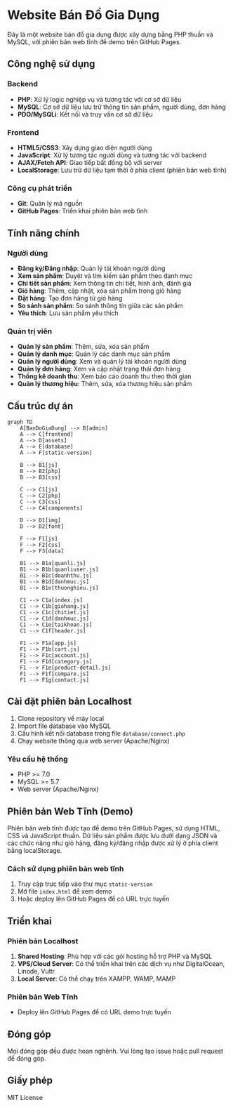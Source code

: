 # Website Bán Đồ Gia Dụng

Đây là một website bán đồ gia dụng được xây dựng bằng PHP thuần và MySQL, với phiên bản web tĩnh để demo trên GitHub Pages.

## Công nghệ sử dụng

### Backend
- **PHP**: Xử lý logic nghiệp vụ và tương tác với cơ sở dữ liệu
- **MySQL**: Cơ sở dữ liệu lưu trữ thông tin sản phẩm, người dùng, đơn hàng
- **PDO/MySQLi**: Kết nối và truy vấn cơ sở dữ liệu

### Frontend
- **HTML5/CSS3**: Xây dựng giao diện người dùng
- **JavaScript**: Xử lý tương tác người dùng và tương tác với backend
- **AJAX/Fetch API**: Giao tiếp bất đồng bộ với server
- **LocalStorage**: Lưu trữ dữ liệu tạm thời ở phía client (phiên bản web tĩnh)

### Công cụ phát triển
- **Git**: Quản lý mã nguồn
- **GitHub Pages**: Triển khai phiên bản web tĩnh

## Tính năng chính

### Người dùng
- **Đăng ký/Đăng nhập**: Quản lý tài khoản người dùng
- **Xem sản phẩm**: Duyệt và tìm kiếm sản phẩm theo danh mục
- **Chi tiết sản phẩm**: Xem thông tin chi tiết, hình ảnh, đánh giá
- **Giỏ hàng**: Thêm, cập nhật, xóa sản phẩm trong giỏ hàng
- **Đặt hàng**: Tạo đơn hàng từ giỏ hàng
- **So sánh sản phẩm**: So sánh thông tin giữa các sản phẩm
- **Yêu thích**: Lưu sản phẩm yêu thích

### Quản trị viên
- **Quản lý sản phẩm**: Thêm, sửa, xóa sản phẩm
- **Quản lý danh mục**: Quản lý các danh mục sản phẩm
- **Quản lý người dùng**: Xem và quản lý tài khoản người dùng
- **Quản lý đơn hàng**: Xem và cập nhật trạng thái đơn hàng
- **Thống kê doanh thu**: Xem báo cáo doanh thu theo thời gian
- **Quản lý thương hiệu**: Thêm, sửa, xóa thương hiệu sản phẩm

## Cấu trúc dự án

```mermaid
graph TD
    A[BanDoGiaDung] --> B[admin]
    A --> C[frontend]
    A --> D[assets]
    A --> E[database]
    A --> F[static-version]
    
    B --> B1[js]
    B --> B2[php]
    B --> B3[css]
    
    C --> C1[js]
    C --> C2[php]
    C --> C3[css]
    C --> C4[components]
    
    D --> D1[img]
    D --> D2[font]
    
    F --> F1[js]
    F --> F2[css]
    F --> F3[data]
    
    B1 --> B1a[quanli.js]
    B1 --> B1b[quanliuser.js]
    B1 --> B1c[doanhthu.js]
    B1 --> B1d[danhmuc.js]
    B1 --> B1e[thuonghieu.js]
    
    C1 --> C1a[index.js]
    C1 --> C1b[giohang.js]
    C1 --> C1c[chitiet.js]
    C1 --> C1d[danhmuc.js]
    C1 --> C1e[taikhoan.js]
    C1 --> C1f[header.js]
    
    F1 --> F1a[app.js]
    F1 --> F1b[cart.js]
    F1 --> F1c[account.js]
    F1 --> F1d[category.js]
    F1 --> F1e[product-detail.js]
    F1 --> F1f[compare.js]
    F1 --> F1g[contact.js]
```

## Cài đặt phiên bản Localhost

1. Clone repository về máy local
2. Import file database vào MySQL
3. Cấu hình kết nối database trong file `database/connect.php`
4. Chạy website thông qua web server (Apache/Nginx)

### Yêu cầu hệ thống

- PHP >= 7.0
- MySQL >= 5.7
- Web server (Apache/Nginx)

## Phiên bản Web Tĩnh (Demo)

Phiên bản web tĩnh được tạo để demo trên GitHub Pages, sử dụng HTML, CSS và JavaScript thuần. Dữ liệu sản phẩm được lưu dưới dạng JSON và các chức năng như giỏ hàng, đăng ký/đăng nhập được xử lý ở phía client bằng localStorage.

### Cách sử dụng phiên bản web tĩnh

1. Truy cập trực tiếp vào thư mục `static-version`
2. Mở file `index.html` để xem demo
3. Hoặc deploy lên GitHub Pages để có URL trực tuyến

## Triển khai

### Phiên bản Localhost
1. **Shared Hosting**: Phù hợp với các gói hosting hỗ trợ PHP và MySQL
2. **VPS/Cloud Server**: Có thể triển khai trên các dịch vụ như DigitalOcean, Linode, Vultr
3. **Local Server**: Có thể chạy trên XAMPP, WAMP, MAMP

### Phiên bản Web Tĩnh
- Deploy lên GitHub Pages để có URL demo trực tuyến

## Đóng góp

Mọi đóng góp đều được hoan nghênh. Vui lòng tạo issue hoặc pull request để đóng góp.

## Giấy phép

MIT License 